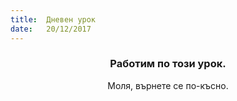 ```yaml
---
title:  Дневен урок
date:   20/12/2017
---
```


### <center>Работим по този урок.</center>
<center>Моля, върнете се по-късно.</center>